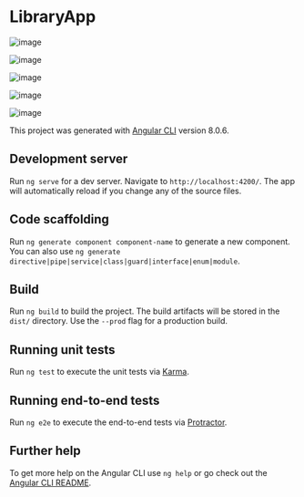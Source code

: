 # LibraryApp

![image](https://user-images.githubusercontent.com/11095906/61229547-0e7fbf80-a731-11e9-9503-0796a94d32e6.png)

![image](https://user-images.githubusercontent.com/11095906/61229869-a1205e80-a731-11e9-9e98-e1fbb5a58111.png)

![image](https://user-images.githubusercontent.com/11095906/61229659-3e2ec780-a731-11e9-8934-532945d87778.png)

![image](https://user-images.githubusercontent.com/11095906/61229728-57d00f00-a731-11e9-9d5a-4aca5422cbdc.png)

![image](https://user-images.githubusercontent.com/11095906/61229783-6c140c00-a731-11e9-8c12-d05ff0c81f82.png)


This project was generated with [Angular CLI](https://github.com/angular/angular-cli) version 8.0.6.

## Development server

Run `ng serve` for a dev server. Navigate to `http://localhost:4200/`. The app will automatically reload if you change any of the source files.

## Code scaffolding

Run `ng generate component component-name` to generate a new component. You can also use `ng generate directive|pipe|service|class|guard|interface|enum|module`.

## Build

Run `ng build` to build the project. The build artifacts will be stored in the `dist/` directory. Use the `--prod` flag for a production build.

## Running unit tests

Run `ng test` to execute the unit tests via [Karma](https://karma-runner.github.io).

## Running end-to-end tests

Run `ng e2e` to execute the end-to-end tests via [Protractor](http://www.protractortest.org/).

## Further help

To get more help on the Angular CLI use `ng help` or go check out the [Angular CLI README](https://github.com/angular/angular-cli/blob/master/README.md).
